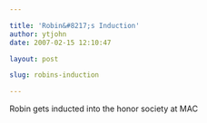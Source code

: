 ```yaml
---

title: 'Robin&#8217;s Induction'
author: ytjohn
date: 2007-02-15 12:10:47

layout: post

slug: robins-induction

---
```

Robin gets inducted into the honor society at MAC
